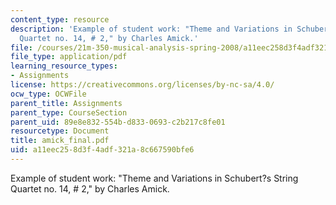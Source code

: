```yaml
---
content_type: resource
description: 'Example of student work: "Theme and Variations in Schubert?s String
  Quartet no. 14, # 2," by Charles Amick.'
file: /courses/21m-350-musical-analysis-spring-2008/a11eec258d3f4adf321a8c667590bfe6_amick_final.pdf
file_type: application/pdf
learning_resource_types:
- Assignments
license: https://creativecommons.org/licenses/by-nc-sa/4.0/
ocw_type: OCWFile
parent_title: Assignments
parent_type: CourseSection
parent_uid: 89e8e832-554b-d833-0693-c2b217c8fe01
resourcetype: Document
title: amick_final.pdf
uid: a11eec25-8d3f-4adf-321a-8c667590bfe6
---
```

Example of student work: "Theme and Variations in Schubert?s String Quartet no. 14, # 2," by Charles Amick.